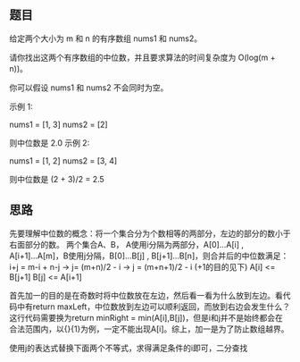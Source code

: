 ## 题目
给定两个大小为 m 和 n 的有序数组 nums1 和 nums2。

请你找出这两个有序数组的中位数，并且要求算法的时间复杂度为 O(log(m + n))。

你可以假设 nums1 和 nums2 不会同时为空。

示例 1:

nums1 = [1, 3]
nums2 = [2]

则中位数是 2.0
示例 2:

nums1 = [1, 2]
nums2 = [3, 4]

则中位数是 (2 + 3)/2 = 2.5

## 思路
先要理解中位数的概念：将一个集合分为个数相等的两部分，左边的部分的数小于右面部分的数。
两个集合A、B， A使用i分隔为两部分，A[0]...A[i] , A[i+1]...A[m]，B使用j分隔，B[0]...B[j] , B[j+1]...B[n]，则合并后的中位数满足：
i+j = m-i + n-j  ->   j= (m+n)/2 - i -> j = (m+n+1)/2 - i (+1的目的见下)
A[i] <= B[j+1]
B[j] <= A[i+1]

首先加一的目的是在奇数时将中位数放在左边，然后看一看为什么放到左边。看代码中有return maxLeft，中位数放到左边可以顺利返回，而放到右边会发生什么？这行代码需要换为return minRight = min(A[i],B[j])，但是i和j并不是始终都会在合法范围内，以{}{1}为例，一定不能出现A[i]。综上，加一是为了防止数组越界。


使用j的表达式替换下面两个不等式，求得满足条件的i即可，二分查找
